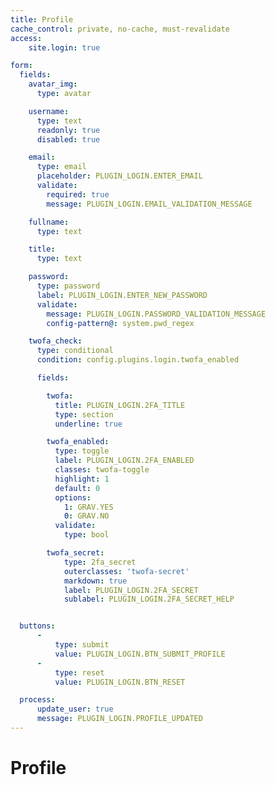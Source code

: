```yaml
---
title: Profile
cache_control: private, no-cache, must-revalidate
access:
    site.login: true

form:
  fields:
    avatar_img:
      type: avatar

    username:
      type: text
      readonly: true
      disabled: true

    email:
      type: email
      placeholder: PLUGIN_LOGIN.ENTER_EMAIL
      validate:
        required: true
        message: PLUGIN_LOGIN.EMAIL_VALIDATION_MESSAGE

    fullname:
      type: text

    title:
      type: text

    password:
      type: password
      label: PLUGIN_LOGIN.ENTER_NEW_PASSWORD
      validate:
        message: PLUGIN_LOGIN.PASSWORD_VALIDATION_MESSAGE
        config-pattern@: system.pwd_regex

    twofa_check:
      type: conditional
      condition: config.plugins.login.twofa_enabled

      fields:

        twofa:
          title: PLUGIN_LOGIN.2FA_TITLE
          type: section
          underline: true

        twofa_enabled:
          type: toggle
          label: PLUGIN_LOGIN.2FA_ENABLED
          classes: twofa-toggle
          highlight: 1
          default: 0
          options:
            1: GRAV.YES
            0: GRAV.NO
          validate:
            type: bool

        twofa_secret:
            type: 2fa_secret
            outerclasses: 'twofa-secret'
            markdown: true
            label: PLUGIN_LOGIN.2FA_SECRET
            sublabel: PLUGIN_LOGIN.2FA_SECRET_HELP


  buttons:
      -
          type: submit
          value: PLUGIN_LOGIN.BTN_SUBMIT_PROFILE
      -
          type: reset
          value: PLUGIN_LOGIN.BTN_RESET

  process:
      update_user: true
      message: PLUGIN_LOGIN.PROFILE_UPDATED
---
```


# Profile
